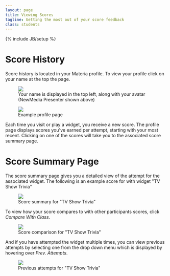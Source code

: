 ```yaml
---
layout: page
title: Viewing Scores
tagline: Getting the most out of your score feedback
class: students
---
```

{% include JB/setup %}

# Score History #

Score history is located in your Materia profile. To view your profile click on your name at the top the page.

<figure>
	<img src="{{BASE_PATH}}/assets/img/click_profile_link.png">
	<figcaption>
		Your name is displayed in the top left, along with your avatar (NewMedia Presenter shown above)
	</figcaption>
</figure>

<figure>
	<a href="{{BASE_PATH}}/assets/img/profile_page.png" class="fancybox">
		<img src="{{BASE_PATH}}/assets/img/profile_page_thumb.png">
	</a>
	<figcaption>
		<a href="{{BASE_PATH}}/assets/img/profile_page.png" class="fancybox">
			<span class="icon-zoom-in"></span>
		</a>
		Example profile page
	</figcaption>
</figure>

Each time you visit or play a widget, you receive a new score.  The profile page displays scores you've earned per attempt, starting with your most recent. Clicking on one of the scores will take you to the associated score summary page.

# Score Summary Page #

The score summary page gives you a detailed view of the attempt for the associated widget. The following is an example score for with widget "TV Show Trivia"

<figure>
	<a href="{{BASE_PATH}}/assets/img/score_screen.png" class="fancybox">
		<img src="{{BASE_PATH}}/assets/img/score_screen_thumb.png">
	</a>
	<figcaption>
		<a href="{{BASE_PATH}}/assets/img/score_screen.png" class="fancybox">
			<span class="icon-zoom-in"></span>
		</a>
		Score summary for "TV Show Trivia"
	</figcaption>
</figure>

To view how your score compares to with other participants scores, click *Compare With Class*.

<figure>
	<img src="{{BASE_PATH}}/assets/img/score_screen_compare_thumb.png">
	<figcaption>
		Score comparison for "TV Show Trivia"
	</figcaption>
</figure>

And if you have attempted the widget multiple times, you can view previous attempts by selecting one from the drop down menu which is displayed by hovering over *Prev. Attempts*.

<figure>
	<img src="{{BASE_PATH}}/assets/img/score_screen_prev_thumb.png">
	<figcaption>
		Previous attempts for "TV Show Trivia"
	</figcaption>
</figure>
